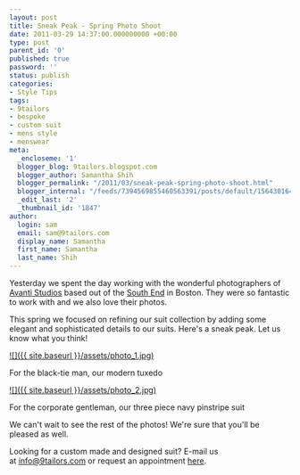 ```yaml
---
layout: post
title: Sneak Peak - Spring Photo Shoot
date: 2011-03-29 14:37:00.000000000 +00:00
type: post
parent_id: '0'
published: true
password: ''
status: publish
categories:
- Style Tips
tags:
- 9tailors
- bespoke
- custom suit
- mens style
- menswear
meta:
  _encloseme: '1'
  blogger_blog: 9tailors.blogspot.com
  blogger_author: Samantha Shih
  blogger_permalink: "/2011/03/sneak-peak-spring-photo-shoot.html"
  blogger_internal: "/feeds/7394569855460563391/posts/default/156430164357873133"
  _edit_last: '2'
  _thumbnail_id: '1847'
author:
  login: sam
  email: sam@9tailors.com
  display_name: Samantha
  first_name: Samantha
  last_name: Shih
---
```

Yesterday we spent the day working with the wonderful photographers of [Avanti Studios](http://www.avantistudios.com/Artist.asp?ArtistID=15488&Akey=VWLPV2G6) based out of the [South End](http://en.wikipedia.org/wiki/South_End,_Boston) in Boston. They were so fantastic to work with and we also love their photos.

This spring we focused on refining our suit collection by adding some elegant and sophisticated details to our suits. Here's a sneak peak. Let us know what you think!

[![]({{ site.baseurl }}/assets/photo_1.jpg)](http://2.bp.blogspot.com/-SP712X5WXCw/TZHrrYetY0I/AAAAAAAAIyM/GDTyTXIbikM/s1600/photo_1.jpg)

For the black-tie man, our modern tuxedo

[![]({{ site.baseurl }}/assets/photo_2.jpg)](http://3.bp.blogspot.com/-Y6j9KQm_8qc/TZHrtJ1ehDI/AAAAAAAAIyQ/F_mgoxSkERI/s1600/photo_2.jpg)

For the corporate gentleman, our three piece navy pinstripe suit

We can't wait to see the rest of the photos! We're sure that you'll be pleased as well.

Looking for a custom made and designed suit? E-mail us at [info@9tailors.com](mailto:info@9tailors.com) or request an appointment [here](https://spreadsheets.google.com/viewform?key=0Arw_UaSrhyAecEZBaHJUN2dWbXJDSmw5UHVIUWlUVkE&hl=en&pli=1#gid=0).